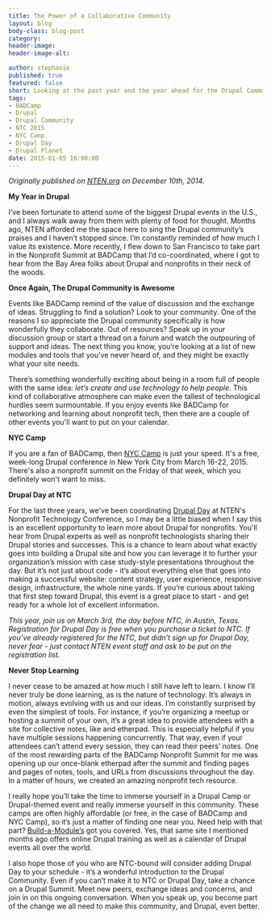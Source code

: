 ```yaml
---
title: The Power of a Collaborative Community 
layout: blog
body-class: blog-post
category:
header-image:
header-image-alt:

author: stephanie
published: true
featured: false
short: Looking at the past year and the year ahead for the Drupal Community.
tags:
- BADCamp
- Drupal
- Drupal Community
- NTC 2015
- NYC Camp
- Drupal Day
- Drupal Planet
date: 2015-01-05 16:00:00
---
```


_Originally published on [NTEN.org](http://www.nten.org/articles/2014/my-year-in-drupal-the-power-of-a-collaborative-community) on December 10th, 2014._

**My Year in Drupal**

I’ve been fortunate to attend some of the biggest Drupal events in the U.S., and I always walk away from them with plenty of food for thought. Months ago, NTEN afforded me the space here to sing the Drupal community’s praises and I haven’t stopped since. I’m constantly reminded of how much I value its existence. More recently, I flew down to San Francisco to take part in the Nonprofit Summit at BADCamp that I’d co-coordinated, where I got to hear from the Bay Area folks about Drupal and nonprofits in their neck of the woods. 

**Once Again, The Drupal Community is Awesome**

Events like BADCamp remind of the value of discussion and the exchange of ideas. Struggling to find a solution? Look to your community. One of the reasons I so appreciate the Drupal community specifically is how wonderfully they collaborate. Out of resources? Speak up in your discussion group or start a thread on a forum and watch the outpouring of support and ideas. The next thing you know, you’re looking at a list of new modules and tools that you’ve never heard of, and they might be exactly what your site needs. 

There’s something wonderfully exciting about being in a room full of people with the same idea: *let’s create and use technology to help people*. This kind of collaborative atmosphere can make even the tallest of technological hurdles seem surmountable. If you enjoy events like BADCamp for networking and learning about nonprofit tech, then there are a couple of other events you'll want to put on your calendar.

**NYC Camp**

If you are a fan of BADCamp, then [NYC Camp](http://nyccamp.org/) is just your speed. It's a free, week-long Drupal conference in New York City from March 16-22, 2015. There's also a nonprofit summit on the Friday of that week, which you definitely won't want to miss.

**Drupal Day at NTC**

For the last three years, we've been coordinating [Drupal Day](http://myntc.nten.org/eventdetails/precon/drupal) at NTEN's Nonprofit Technology Conference, so I may be a little biased when I say this is an excellent opportunity to learn more about Drupal for nonprofits. You'll hear from Drupal experts as well as nonprofit technologists sharing their Drupal stories and successes. This is a chance to learn about what exactly goes into building a Drupal site and how you can leverage it to further your organization’s mission with case study-style presentations throughout the day. But it’s not just about code - it’s about everything else that goes into making a successful website: content strategy, user experience, responsive design, infrastructure, the whole nine yards. If you’re curious about taking that first step toward Drupal, this event is a great place to start - and get ready for a whole lot of excellent information.

*This year, join us on March 3rd, the day before NTC, in Austin, Texas. Registration for Drupal Day is free when you purchase a ticket to NTC. If you’ve already registered for the NTC, but didn’t sign up for Drupal Day, never fear - just contact NTEN event staff and ask to be put on the registration list.*

**Never Stop Learning**

I never cease to be amazed at how much I still have left to learn. I know I’ll never truly be done learning, as is the nature of technology. It’s always in motion, always evolving with us and our ideas. I’m constantly surprised by even the simplest of tools. For instance, if you’re organizing a meetup or hosting a summit of your own, it’s a great idea to provide attendees with a site for collective notes, like and etherpad. This is especially helpful if you have multiple sessions happening concurrently. That way, even if your attendees can’t attend every session, they can read their peers’ notes. One of the most rewarding parts of the BADCamp Nonprofit Summit for me was opening up our once-blank etherpad after the summit and finding pages and pages of notes, tools, and URLs from discussions throughout the day. In a matter of hours, we created an amazing nonprofit tech resource. 

I really hope you’ll take the time to immerse yourself in a Drupal Camp or Drupal-themed event and really immerse yourself in this community. These camps are often highly affordable (or free, in the case of BADCamp and NYC Camp), so it’s just a matter of finding one near you. Need help with that part? [Build-a-Module’s](http://buildamodule.com/drupal-camps-calendar) got you covered. Yes, that same site I mentioned months ago offers online Drupal training as well as a calendar of Drupal events all over the world.

I also hope those of you who are NTC-bound will consider adding Drupal Day to your schedule - it’s a wonderful introduction to the Drupal Community. Even if you can’t make it to NTC or Drupal Day, take a chance on a Drupal Summit. Meet new peers, exchange ideas and concerns, and join in on this ongoing conversation. When you speak up, you become part of the change we all need to make this community, and Drupal, even better.
